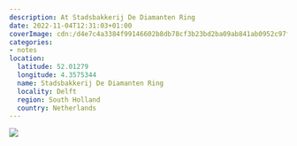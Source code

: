 ```yaml
---
description: At Stadsbakkerij De Diamanten Ring
date: 2022-11-04T12:31:03+01:00
coverImage: cdn:/d4e7c4a3384f99146602b8db78cf3b23bd2ba09ab841ab0952c97fa5a8bcb7ad
categories:
- notes
location:
  latitude: 52.01279
  longitude: 4.3575344
  name: Stadsbakkerij De Diamanten Ring
  locality: Delft
  region: South Holland
  country: Netherlands
---
```


![](cdn:/d4e7c4a3384f99146602b8db78cf3b23bd2ba09ab841ab0952c97fa5a8bcb7ad?class=fw)
